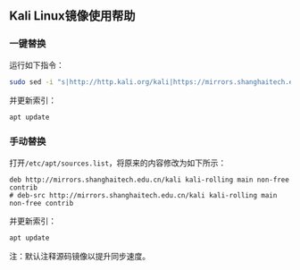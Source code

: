 ## Kali Linux镜像使用帮助

### 一键替换

运行如下指令：

```bash
sudo sed -i "s|http://http.kali.org/kali|https://mirrors.shanghaitech.edu.cn/kali|g" /etc/apt/sources.list
```

并更新索引：

```bash
apt update
```

### 手动替换

打开`/etc/apt/sources.list`，将原来的内容修改为如下所示：

```
deb http://mirrors.shanghaitech.edu.cn/kali kali-rolling main non-free contrib
# deb-src http://mirrors.shanghaitech.edu.cn/kali kali-rolling main non-free contrib
```

并更新索引：

```bash
apt update
```

注：默认注释源码镜像以提升同步速度。
